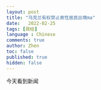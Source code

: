```yaml
---
layout: post
title: "乌克兰有权禁止男性居民出境ma"
date:   2022-02-25
tags: [政经]
language : Chinese
comments: true
author: Zhen
toc: false
published: true
hidden: false
---
```

今天看到新闻
<!--stackedit_data:
eyJoaXN0b3J5IjpbNzcwNzQ4NTA5LC0xOTY0Nzc4OTBdfQ==
-->